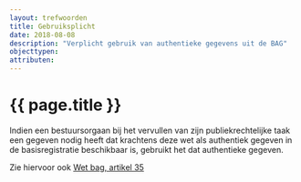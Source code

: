 ```yaml
---
layout: trefwoorden
title: Gebruiksplicht
date: 2018-08-08
description: "Verplicht gebruik van authentieke gegevens uit de BAG"
objecttypen:
attributen:
---
```


# {{ page.title }}

Indien een bestuursorgaan bij het vervullen van zijn publiekrechtelijke taak een gegeven nodig heeft dat krachtens deze wet als authentiek gegeven in de basisregistratie beschikbaar is, gebruikt het dat authentieke gegeven.

Zie hiervoor ook [Wet bag, artikel 35](http://wetten.overheid.nl/BWBR0023466/2018-07-28#Hoofdstuk5_Paragraaf2_Artikel35)
